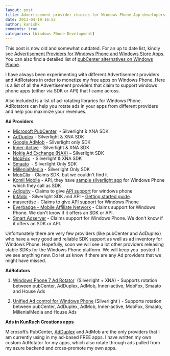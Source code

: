 ```yaml
---
layout: post
title: Advertisement provider choices for Windows Phone App developers
date: 2013-04-19 16:52
author: kanishk
comments: true
categories: [Windows Phone Development]
---
```

This post is now old and somewhat outdated. For an up to date list, kindly see <a href="http://superdevresources.com/list/?name=advertisement-providers" target="_blank">Advertisement Providers for Windows Phone and Windows Store Apps</a>. You can also find a detailed list of <a href="http://blog.superdevresources.com/pubcenter-alternatives-windows-phone/">pubCenter alternatives on Windows Phone</a>.

I have always been experimenting with different Advertisement providers and AdRotators in order to monetize my free apps on Windows Phone. Here is a list of all the Advertisement providers that claim to support windows phone apps (either via SDK or API) that I came across.

Also included is a list of ad-rotating libraries for Windows Phone. AdRotators can help you rotate ads in your apps from different providers and help you maximize your revenues.

<strong>Ad Providers</strong>
<ul>
	<li><a href="http://advertising.microsoft.com/mobile-apps">Microsoft PubCenter</a>  - Silverlight &amp; XNA SDK</li>
	<li><a href="http://www.adduplex.com?ref=wr9883">AdDuplex</a> - Silverlight &amp; XNA SDK</li>
	<li><a href="http://admob.com/">Google AdMob</a> - Silverlight only SDK</li>
	<li><a href="http://inner-active.com/">Inner-Active</a> - Silverlight &amp; XNA SDK</li>
	<li><a href="https://www.developer.nokia.com/Distribute/NAX/" target="_blank">Nokia Ad Exchange (NAX)</a> – Silverlight SDK</li>
	<li><a href="http://mobfox.com/">MobFox</a>  - Silverlight &amp; XNA SDK</li>
	<li><a href="http://www.smaato.com/">Smaato</a>  - Silverlight Only SDK</li>
	<li><a href="http://www.millennialmedia.com/">MillenialMedia</a> - Silverlight Only SDK</li>
	<li><a href="http://www.mobclix.com/developers.html" target="_blank">MobClix</a> - Claims SDK, but we couldn't find it</li>
	<li><a href="http://www.komlimobile.com/" target="_blank">Komli Mobile</a> - API, they have <a href="http://www.komlimobile.com/static/komli_static/windows_phone7_sdk" target="_blank">sample silverlight app</a> for Windows Phone which they call as SDK</li>
	<li><a href="http://adiquity.com/" target="_blank">AdIquity</a> - Claims to give <a href="http://adiquity.com/?page_id=6#apptable" target="_blank">API support</a> for windows phone</li>
	<li><a href="https://www.inmobi.com" target="_blank">InMobi</a> - Silverlight SDK and API - <a href="http://developer.inmobi.com/wiki/index.php?title=InMobi_Ad_SDK_for_Windows_Phone_7" target="_blank">Getting started guide</a>.</li>
	<li><a href="http://madvertise.com" target="_blank">masvertise</a> - Claims to give <a href="http://madvertise.com/en/publisher-developer/code-snippet-api/" target="_blank">API support</a> for Windows Phone</li>
	<li><a href="http://everbadge.com/" target="_blank">Everbadge - Mobile Affiliate Network</a> - Claims support for Windows Phone. We don't know if it offers an SDK or API.</li>
	<li><a href="http://smartadserver.com/" target="_blank">Smart Adserver</a> - Claims support for Windows Phone. We don't know if it offers an SDK or API.</li>
</ul>
Unfortunately there are very few providers (like pubCenter and AdDuplex) who have a very good and reliable SDK support as well as ad inventory for Windows Phone. Hopefully, soon we will see a lot other providers releasing stable SDKs for the Windows Phone platform. We will keep you  posted if we see anything new. Do let us know if there are any Ad providers that we might have missed.

<strong>AdRotators</strong>

1. <a href="http://wp7adrotator.codeplex.com/" target="_blank">Windows Phone 7 Ad Rotator</a>  (Silverlight + XNA) - Supports rotation between pubCenter, AdDuplex, AdMob, Inner-active, MobFox, Smaato and House Ads

2. <a href="http://wpunifiedad.codeplex.com/" target="_blank">Unified Ad control for Windows Phone</a> (Silverlight ) - Supports rotation between pubCenter, AdDuplex, AdMob, Inner-active, MobFox, Smaato, MillenialMedia and House Ads

<strong>Ads in KunRuch Creations apps</strong>

Microsoft’s PubCenter, <a href="http://www.adduplex.com?ref=wr9883">AdDuplex</a> and AdMob are the only providers that I am currently using in my ad-based FREE apps. I have written my own custom AdRotator for my apps, which also rotate through ads pulled from my azure backend and cross-promote my own apps.
